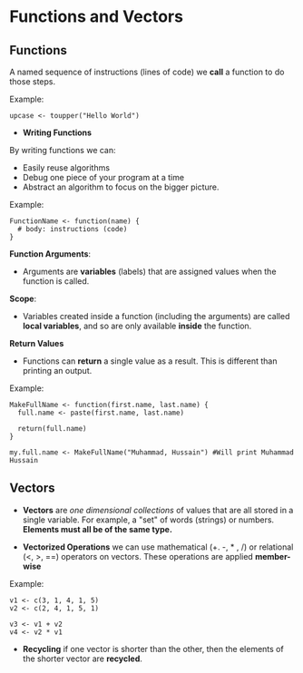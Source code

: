 # Functions and Vectors

## **Functions**
A named sequence of instructions (lines of code) we **call** a function to do those steps.

Example:
```
upcase <- toupper("Hello World")
```
- **Writing Functions**

By writing functions we can:
  - Easily reuse algorithms
  - Debug one piece of your program at a time
  - Abstract an algorithm to focus on the bigger picture.

Example:
```
FunctionName <- function(name) {
  # body: instructions (code)
}
```

**Function Arguments**:
- Arguments are **variables** (labels) that are assigned values when the function is called.

**Scope**:
- Variables created inside a function (including the arguments) are called **local variables**, and so are only available **inside** the function.

**Return Values**
- Functions can **return** a single value as a result. This is different than printing an output.

Example:
```
MakeFullName <- function(first.name, last.name) {
  full.name <- paste(first.name, last.name)

  return(full.name)
}

my.full.name <- MakeFullName("Muhammad, Hussain") #Will print Muhammad Hussain
```

## **Vectors**

- **Vectors** are _one dimensional collections_ of values that are all stored in a single variable. For example, a "set" of words (strings) or numbers. **Elements must all be of the same type.**

- **Vectorized Operations** we can use mathematical (+. -, * , /) or relational (<, >, ==) operators on vectors. These operations are applied **member-wise**

Example:
```
v1 <- c(3, 1, 4, 1, 5)
v2 <- c(2, 4, 1, 5, 1)

v3 <- v1 + v2
v4 <- v2 * v1
```

- **Recycling** if one vector is shorter than the other, then the elements of the shorter vector are **recycled**.
